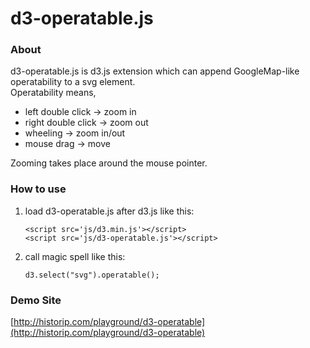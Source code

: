 # d3-operatable.js

### About

d3-operatable.js is d3.js extension which can append GoogleMap-like operatability to a svg element.  
Operatability means,  
- left double click -> zoom in
- right double click -> zoom out
- wheeling -> zoom in/out
- mouse drag -> move

Zooming takes place around the mouse pointer.

### How to use

1. load d3-operatable.js after d3.js like this:  
   ```
   <script src='js/d3.min.js'></script>  
   <script src='js/d3-operatable.js'></script>
   ```
2. call magic spell like this:  
   ```
   d3.select("svg").operatable();
   ```

### Demo Site
[http://historip.com/playground/d3-operatable](http://historip.com/playground/d3-operatable)